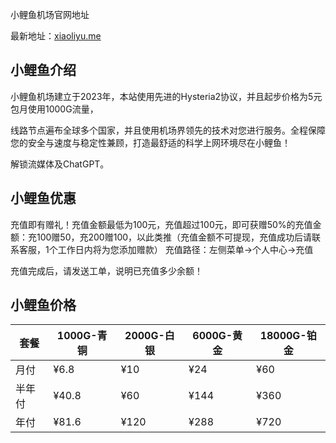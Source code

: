 小鲤鱼机场官网地址



最新地址：[xiaoliyu.me](https://www.xiaoliyu.me/#/register?code=gmBiY9U5)

## 小鲤鱼介绍



小鲤鱼机场建立于2023年，本站使用先进的Hysteria2协议，并且起步价格为5元包月使用1000G流量，

线路节点遍布全球多个国家，并且使用机场界领先的技术对您进行服务。全程保障您的安全与速度与稳定性兼顾，打造最舒适的科学上网环境尽在小鲤鱼！

解锁流媒体及ChatGPT。

## 小鲤鱼优惠



充值即有赠礼！充值金额最低为100元，充值超过100元，即可获赠50%的充值金额：充100赠50，充200赠100，以此类推（充值金额不可提现，充值成功后请联系客服，1个工作日内将为您添加赠款）
充值路径：左侧菜单->个人中心->充值

充值完成后，请发送工单，说明已充值多少余额！

## 小鲤鱼价格



| 套餐   | 1000G-青铜 | 2000G-白银 | 6000G-黄金 | 18000G-铂金 |
| ------ | ---------- | ---------- | ---------- | ----------- |
| 月付   | ¥6.8       | ¥10        | ¥24        | ¥60         |
| 半年付 | ¥40.8      | ¥60        | ¥144       | ¥360        |
| 年付   | ¥81.6      | ¥120       | ¥288       | ¥720        |
